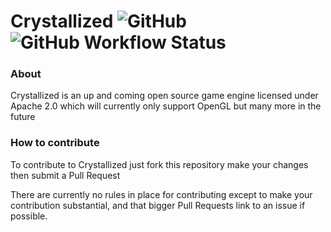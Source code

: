 # Crystallized ![GitHub](https://img.shields.io/github/license/Hammer86gn/Crystallized) ![GitHub Workflow Status](https://img.shields.io/github/workflow/status/Hammer86gn/Crystallized/CMake)


### About

Crystallized is an up and coming open source game engine licensed under Apache 2.0 which will currently only support OpenGL but many more in the future

### How to contribute
To contribute to Crystallized just fork this repository make your changes then submit a Pull Request

There are currently no rules in place for contributing except to make your contribution substantial, and that bigger Pull Requests link to an issue if possible.
